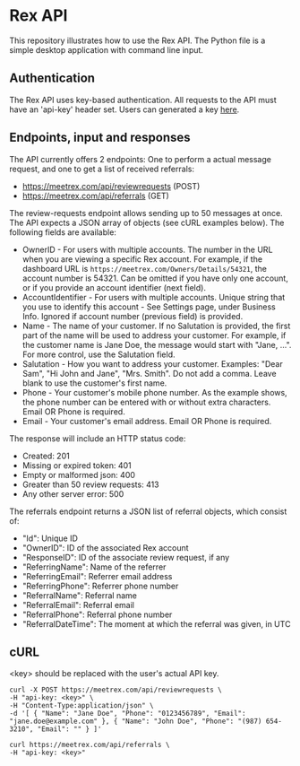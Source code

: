 # Rex API

This repository illustrates how to use the Rex API. The Python file is a simple desktop application with command line input.

## Authentication

The Rex API uses key-based authentication. All requests to the API must have an 'api-key' header set. Users can generated a key [here](https://meetrex.com/Manage/ApiKeys).

## Endpoints, input and responses

The API currently offers 2 endpoints: One to perform a actual message request, and one to get a list of received referrals:

- https://meetrex.com/api/reviewrequests (POST)
- https://meetrex.com/api/referrals (GET)


The review-requests endpoint allows sending up to 50 messages at once. The API expects a JSON array of objects (see cURL examples below). The following fields are available:

- OwnerID - For users with multiple accounts. The number in the URL when you are viewing a specific Rex account. For example, if the dashboard URL is `https://meetrex.com/Owners/Details/54321`, the account number is 54321. Can be omitted if you have only one account, or if you provide an account identifier (next field).
- AccountIdentifier - For users with multiple accounts. Unique string that you use to identify this account - See Settings page, under Business Info. Ignored if account number (previous field) is provided.
- Name - The name of your customer. If no Salutation is provided, the first part of the name will be used to address your customer. For example, if the customer name is Jane Doe, the message would start with "Jane, ...". For more control, use the Salutation field.
- Salutation - How you want to address your customer. Examples: "Dear Sam", "Hi John and Jane", "Mrs. Smith". Do not add a comma. Leave blank to use the customer's first name.
- Phone - Your customer's mobile phone number. As the example shows, the phone number can be entered with or without extra characters. Email OR Phone is required.
- Email - Your customer's email address. Email OR Phone is required.

The response will include an HTTP status code:

- Created: 201
- Missing or expired token: 401
- Empty or malformed json: 400
- Greater than 50 review requests: 413
- Any other server error: 500

The referrals endpoint returns a JSON list of referral objects, which consist of:

- "Id": Unique ID
- "OwnerID": ID of the associated Rex account
- "ResponseID": ID of the associate review request, if any
- "ReferringName": Name of the referrer
- "ReferringEmail": Referrer email address
- "ReferringPhone": Referrer phone number
- "ReferralName": Referral name
- "ReferralEmail": Referral email 
- "ReferralPhone": Referral phone number
- "ReferralDateTime": The moment at which the referral was given, in UTC

## cURL

&lt;key&gt; should be replaced with the user's actual API key.

```shell
curl -X POST https://meetrex.com/api/reviewrequests \
-H "api-key: <key>" \
-H "Content-Type:application/json" \
-d '[ { "Name": "Jane Doe", "Phone": "0123456789", "Email": "jane.doe@example.com" }, { "Name": "John Doe", "Phone": "(987) 654-3210", "Email": "" } ]'

curl https://meetrex.com/api/referrals \
-H "api-key: <key>" 
```

